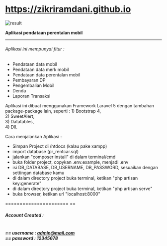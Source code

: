 # https://zikriramdani.github.io

![result](https://github.com/zikriramdani/laravel/blob/main/screencapture.png)

<b>Aplikasi pendataan perentalan mobil</b><br>
<hr>
<h6>
    Aplikasi ini mempunyai fitur : 
</h6>
<ul>
        <li> Pendataan data mobil</li>
        <li> Pendataan data merk mobil</li>
        <li> Pendataan data perentalan mobil</li>
        <li> Pembayaran DP</li>
        <li> Pengembalian Mobil</li>
        <li> Denda</li>
        <li> Laporan Transaksi</li>
</ul>

 <p>Aplikasi ini dibuat menggunakan Framework Laravel 5 dengan tambahan package-package lain, seperti :
 1) Bootstrap 4,<br>
 2) SweetAlert,<br>
 3) Datatables,<br>
 4) Dll.</p>

Cara menjalankan Aplikasi : 
- Simpan Project di /htdocs (kalau pake xampp)
- import database (pr_rentcar.sql)
- jalankan "composer install" di dalam terminal/cmd
- buka folder project, copykan .env.example, menjadi .env
- isi DB_DATABASE, DB_USERNAME, DB_PASSWORD, sesuaikan dengan settingan database kamu
- di dalam directory project buka terminal, ketikan "php artisan key:generate"
- di dalam directory project buka terminal, ketikan "php artisan serve"
- buka browser, ketikan url "localhost:8000"

======================
==  <h5>Account Created : <h5><br>
==  username : admin@mail.com<br>
==  password : 12345678